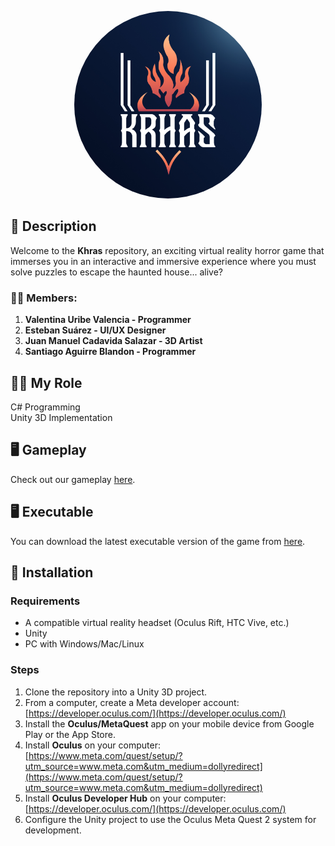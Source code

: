 <p align="center">
  <img src="https://github.com/Valuv/Khras/blob/main/Imagenes/Khraslogo.jpeg" alt="Khras Logo" width="300" style="border-radius: 50%;" />
</p>

## 📖 Description
Welcome to the **Khras** repository, an exciting virtual reality horror game that immerses you in an interactive and immersive experience where you must solve puzzles to escape the haunted house... alive?

### 👨‍💻 Members:

1. **Valentina Uribe Valencia - Programmer**
2. **Esteban Suárez - UI/UX Designer**
3. **Juan Manuel Cadavida Salazar - 3D Artist**
4. **Santiago Aguirre Blandon - Programmer** 

## 👨‍💻 My Role
C# Programming  
Unity 3D Implementation  

## 🖥️ Gameplay 
Check out our gameplay [here](https://github.com/Valuv/Khras/releases/download/videogame/Khras.apk).

## 🖥️ Executable
You can download the latest executable version of the game from [here](https://youtu.be/m9GK65Lb9MQ).

## 🚀 Installation
### Requirements
- A compatible virtual reality headset (Oculus Rift, HTC Vive, etc.)
- Unity
- PC with Windows/Mac/Linux

### Steps
1. Clone the repository into a Unity 3D project.
2. From a computer, create a Meta developer account:  
   [https://developer.oculus.com/](https://developer.oculus.com/)
3. Install the **Oculus/MetaQuest** app on your mobile device from Google Play or the App Store.
4. Install **Oculus** on your computer:  
   [https://www.meta.com/quest/setup/?utm_source=www.meta.com&utm_medium=dollyredirect](https://www.meta.com/quest/setup/?utm_source=www.meta.com&utm_medium=dollyredirect)
5. Install **Oculus Developer Hub** on your computer:  
   [https://developer.oculus.com/](https://developer.oculus.com/)
6. Configure the Unity project to use the Oculus Meta Quest 2 system for development.

